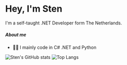 # Hey, I'm Sten

I'm a self-taught .NET Developer form The Netherlands.

##### About me
- 👨‍💻 I mainly code in C# .NET and Python

![Sten's GitHub stats](https://github-readme-stats.vercel.app/api?username=sten-code&show_icons=true&theme=dark&custom_title=My%20Statistics)
![Top Langs](https://github-readme-stats.vercel.app/api/top-langs/?username=sten-code&layout=compact&theme=dark)
